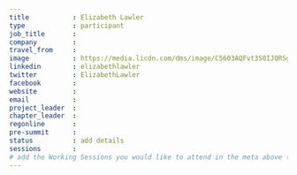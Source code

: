 ```yaml
---
title           : Elizabeth Lawler
type            : participant
job_title       :
company         :
travel_from     :
image           : https://media.licdn.com/dms/image/C5603AQFvt3S0IJQRSg/profile-displayphoto-shrink_800_800/0?e=1531958400&v=beta&t=9SsK45ntwjj4o8juAo39bG1gqpKSVC6RSxjpnaQB60o
linkedin        : elizabethlawler
twitter         : ElizabethLawler
facebook        :
website         :
email           :
project_leader  :
chapter_leader  :
regonline       :
pre-summit      :
status          : add details
sessions        :
# add the Working Sessions you would like to attend in the meta above (use the session's title) e.g. sessions (one per line): -Security Playbooks Diagrams -Hackathon Daily Sessions
---
```


<!-- put more details about participant here -->
